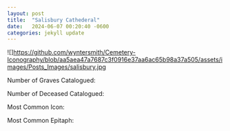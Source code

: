 ```yaml
---
layout: post
title:  "Salisbury Cathederal"
date:   2024-06-07 00:20:40 -0600
categories: jekyll update
---
```

![]https://github.com/wyntersmith/Cemetery-Iconography/blob/aa5aea47a7687c3f0916e37aa6ac65b98a37a505/assets/images/Posts_Images/salisbury.jpg

Number of Graves Catalogued:

Number of Deceased Catalogued:

Most Common Icon:

Most Common Epitaph:


